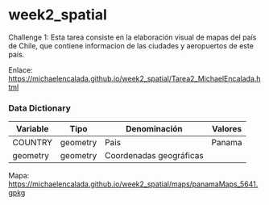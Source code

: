 # week2_spatial

Challenge 1: Esta tarea consiste en la elaboración visual de mapas del país de Chile, que contiene informacion de las ciudades y aeropuertos de este país. 

Enlace: https://michaelencalada.github.io/week2_spatial/Tarea2_MichaelEncalada.html

### Data Dictionary

| Variable     | Tipo     | Denominación                            | Valores                               |
|--------------|----------|-----------------------------------------|---------------------------------------|
|    COUNTRY   | geometry | Pais                                    |  Panama                               |
|   geometry   | geometry | Coordenadas geográficas                 |                                       |


Mapa: https://michaelencalada.github.io/week2_spatial/maps/panamaMaps_5641.gpkg
